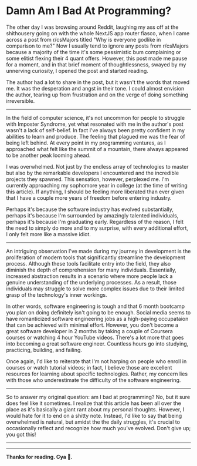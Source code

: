 # Damn Am I Bad At Programming?

The other day I was browsing around Reddit, laughing my ass off at the shithousery going on with the whole NextJS app router fiasco, when I came across a post from r/csMajors titled "Why is everyone godlike in comparison to me?" Now I usually tend to ignore any posts from r/csMajors because a majority of the time it's some pessimistic bum complaining or some elitist flexing their 4 quant offers. However, this post made me pause for a moment, and in that brief moment of thoughtlessness, swayed by my unnerving curiosity, I opened the post and started reading.

The author had a lot to share in the post, but it wasn't the words that moved me. It was the desperation and angst in their tone. I could almost envision the author, tearing up from frustration and on the verge of doing something irreversible.

---

In the field of computer science, it's not uncommon for people to struggle with Imposter Syndrome, yet what resonated with me in the author's post wasn't a lack of self-belief. In fact I've always been pretty confident in my abilities to learn and produce. The feeling that plagued me was the fear of being left behind. At every point in my programming ventures, as I approached what felt like the summit of a mountain, there always appeared to be another peak looming ahead.

I was overwhelmed. Not just by the endless array of technologies to master but also by the remarkable developers I encountered and the incredible projects they spawned. This sensation, however, perplexed me. I'm currently approaching my sophomore year in college (at the time of writing this article). If anything, I should be feeling more liberated than ever given that I have a couple more years of freedom before entering industry.

Perhaps it's because the software industry has evolved substantially, perhaps it's because I'm surrounded by amazingly talented individuals, perhaps it's because I'm graduating early. Regardless of the reason, I felt the need to simply do more and to my surprise, with every additional effort, I only felt more like a massive idiot.

---

An intriguing observation I've made during my journey in development is the proliferation of modern tools that significantly streamline the development process. Although these tools facilitate entry into the field, they also diminish the depth of comprehension for many individuals. Essentially, increased abstraction results in a scenario where more people lack a genuine understanding of the underlying processes. As a result, those individuals may struggle to solve more complex issues due to their limited grasp of the technology's inner workings.

In other words, software engineering is tough and that 6 month bootcamp you plan on doing definitely isn't going to be enough. Social media seems to have romanticized software engineering jobs as a high-paying occupataion that can be achieved with minimal effort. However, you don't become a great software developer in 2 months by taking a couple of Coursera courses or watching 4 hour YouTube videos. There's a lot more that goes into becoming a great software engineer. Countless hours go into studying, practicing, building, and failing.

Once again, I'd like to reiterate that I'm not harping on people who enroll in courses or watch tutorial videos; in fact, I believe those are excellent resources for learning about specific technologies. Rather, my concern lies with those who underestimate the difficulty of the software engineering.

---

So to answer my original question: am I bad at programming? No, but it sure does feel like it sometimes. I realize that this article has been all over the place as it's basically a giant rant about my personal thoughts. However, I would hate for it to end on a shitty note. Instead, I'd like to say that being overwhelmed is natural, but amidst the the daily struggles, it's crucial to occasionally reflect and recognize how much you've evolved. Don't give up; you got this!

---

---

**Thanks for reading. Cya 👋.**
